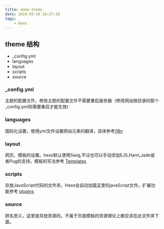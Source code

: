 ```yaml
---
title: make-theme
date: 2019-03-19 10:27:18
tags:
    - Hexo
---
```


## theme 结构
 
* _config.yml
* languages
* layout
* scripts
* source

### _config.yml
主题的配置文件，修改主题的配置文件不需要重启服务器（修改网站根目录的那个_config.yml则需要重启才能生效)

### languages
国际化设置，使用yml文件设置网站元素的翻译，具体参考[i18n](https://hexo.io/docs/internationalization)

### layout
网页、模板的设置。hexo默认使用Swig,不过也可以手动添加EJS,Haml,Jade或者Pug的支持。模板的写法参考 [Templates](https://hexo.io/docs/templates)

### scripts
存放JavaScript代码的文件夹，Hexo会自动加载这里的javaScript文件。扩展功能参考 [plugins](https://hexo.io/docs/plugins)

### source
顾名思义，这里是存放资源的。不属于页面模板的资源理论上都应该在此文件夹下面。